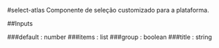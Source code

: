 #select-atlas
Componente de seleção customizado para a plataforma. 

##Inputs

###default : number
###items   : list
###group   : boolean
###title   : string